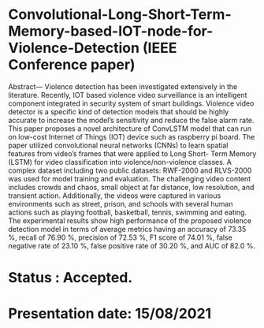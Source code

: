 # Convolutional-Long-Short-Term-Memory-based-IOT-node-for-Violence-Detection (IEEE Conference paper)
Abstract— Violence detection has been investigated extensively in the literature. Recently, IOT based violence video surveillance is an intelligent component integrated in security system of smart buildings. Violence video detector is a specific kind of detection models that should be highly accurate to increase the model’s sensitivity and reduce the false alarm rate. This paper proposes a novel architecture of ConvLSTM model that can run on low-cost Internet of Things (IOT) device such as raspberry pi board. The paper utilized convolutional neural networks (CNNs) to learn spatial  features from video’s frames that were applied to Long Short- Term Memory (LSTM) for video classification into  violence/non-violence classes. A complex dataset including two public datasets: RWF-2000 and RLVS-2000 was used for model training and evaluation. The challenging video content includes crowds and chaos, small object at far distance, low resolution, and transient action. Additionally, the videos were captured in various environments such as street, prison, and schools with several human actions such as playing football, basketball, tennis, swimming and eating. The experimental results show high performance of the proposed violence detection model in terms of average metrics having an accuracy of 73.35 %, recall of 76.90 %, precision of 72.53 %, F1 score of 74.01 %, false negative rate of 23.10 %, false positive rate of 30.20 %, and AUC of 82.0 %.

# Status : Accepted.

# Presentation date: 15/08/2021
